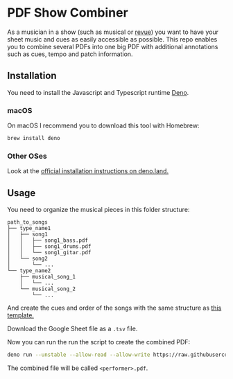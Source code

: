 # PDF Show Combiner

As a musician in a show (such as musical or [revue](https://en.wikipedia.org/wiki/Revue)) you want to have your sheet music and cues as easily accessible as possible. This repo enables you to combine several PDFs into one big PDF with additional annotations such as cues, tempo and patch information.

## Installation

You need to install the Javascript and Typescript runtime [Deno](https://deno.land/). 

### macOS
On macOS I recommend you to download this tool with Homebrew:

```bash
brew install deno
```

### Other OSes

Look at the [official installation instructions on deno.land.](https://deno.land/#installation)


## Usage

You need to organize the musical pieces in this folder structure:

```
path_to_songs
├── type_name1
│   ├── song1
│   │   ├── song1_bass.pdf
│   │   ├── song1_drums.pdf
│   │   └── song1_gitar.pdf
│   └── song2
│       └── ...
└── type_name2
    ├── musical_song_1
    │   └── ...
    └── musical_song_2
        └── ...
```

And create the cues and order of the songs with the same structure as [this template.](https://docs.google.com/spreadsheets/d/1i5ysWpd105U83bJNGoY42axgft93-xKsOUY6JhcZg10/edit?usp=sharing)

Download the Google Sheet file as a `.tsv` file.

Now you can run the run the script to create the combined PDF:

```bash
deno run --unstable --allow-read --allow-write https://raw.githubusercontent.com/greenbech/pdf-show-combiner/main/mod.ts --performer performer1 --tsv path_to_tsv.tsv --folder path_to_songs
```

The combined file will be called `<performer>.pdf`.
